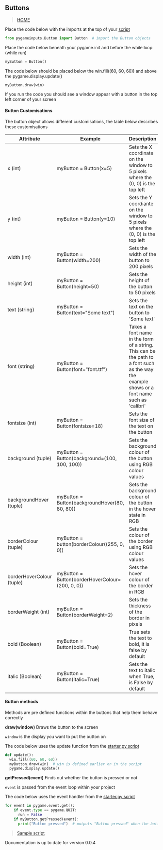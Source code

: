 ## Buttons

> [HOME](https://captainorigami01.github.io/pygame-inputs/)

Place the code below with the imports at the top of your [script](https://github.com/captainorigami01/pygame-inputs/blob/c1b627e65933d34479a9376751eaf7d4776e48b1/starter.py)
```python
from pygameinputs.Button import Button  # import the Button objects
```

Place the code below beneath your pygame.init and before the while loop (while run)
```python
myButton = Button()
```
The code below should be placed below the win.fill((60, 60, 60)) and above the pygame.display.update()
```python
myButton.draw(win)
```

If you run the code you should see a window appear with a button in the top left corner of your screen

#### Button Customisations

The button object allows different customisations, the table below describes these customisations

|**Attribute**  | **Example** | **Description**|
|--|--|--|
| x (int) | myButton = Button(x=5) | Sets the X coordinate on the window to 5 pixels where the (0, 0) is the top left|
|y (int) |myButton = Button(y=10) | Sets the Y coordiante on the window to 5 pixels where the (0, 0) is the top left|
|width (int)|myButton = Button(width=200)|Sets the width of the button to 200 pixels|
|height (int) |myButton = Button(height=50)|Sets the height of the button to 50 pixels|
|text (string) | myButton = Button(text="Some text")|Sets the text on the button to 'Some text'|
|font (string) | myButton = Button(font="font.ttf") | Takes a font name in the form of a string. This can be the path to a font such as the way the example shows or a font name such as 'calibri' |
| fontsize (int) | myButton = Button(fontsize=18) | Sets the font size of the text on the button |
| background (tuple) | myButton = Button(background=(100, 100, 100)) | Sets the background colour of the button using RGB colour values |
| backgroundHover (tuple) | myButton = Button(backgroundHover(80, 80, 80)) | Sets the background colour of the button in the hover state in RGB |
|borderColour (tuple)|myButton = button(borderColour((255, 0, 0)) | Sets the colour of the border using RGB colour values|
|borderHoverColour (tuple) |myButton = Button(borderHoverColour=(200, 0, 0))|Sets the hover colour of the border in RGB|
|borderWeight (int)|myButton = Button(borderWeight=2)|Sets the thickness of the border in pixels|
|bold (Boolean)|myButton = Button(bold=True)|True sets the text to bold, it is false by default|
|italic (Boolean)|myButton = Button(italic=True)|Sets the text to italic when True, is False by default|

#### Button methods

Methods are pre defined functions within the buttons that help them behave correctly

**draw(window)**
Draws the button to the screen

`window` is the display you want to put the button on

The code below uses the update function from the [starter.py script](https://github.com/captainorigami01/pygame-inputs/blob/c1b627e65933d34479a9376751eaf7d4776e48b1/starter.py)

```python
def update():
  win.fill((60, 60, 60))
  myButton.draw(win)  # win is defined earlier on in the script
  pygame.display.update()
```

**getPressed(event)**
Finds out whether the button is pressed or not

`event` is passed from the event loop within your project

The code below uses the event handler from the [starter.py script](https://github.com/captainorigami01/pygame-inputs/blob/c1b627e65933d34479a9376751eaf7d4776e48b1/starter.py)

```python
for event in pygame.event.get():
    if event.type == pygame.QUIT:
      run = False
    if myButton.getPressed(event):
      print("Button pressed")  # outputs "Button pressed" when the button is pressed
```
> [Sample script](https://github.com/captainorigami01/pygame-inputs/blob/b18fc5c870276ac123a5987894f9d5c2120b06b8/button-sample.py)

Documentation is up to date for version 0.0.4
